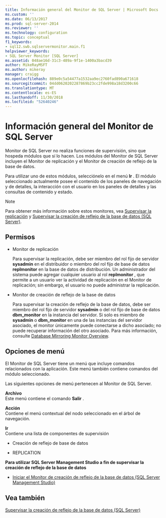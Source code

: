 ```yaml
---
title: Información general del Monitor de SQL Server | Microsoft Docs
ms.custom: ''
ms.date: 06/13/2017
ms.prod: sql-server-2014
ms.reviewer: ''
ms.technology: configuration
ms.topic: conceptual
f1_keywords:
- sql12.swb.sqlservermonitor.main.f1
helpviewer_keywords:
- SQL Server Monitor [SQL Server]
ms.assetid: 048ae16d-31c3-489a-9f1e-1400a3bacd39
author: MikeRayMSFT
ms.author: mikeray
manager: craigg
ms.openlocfilehash: 889e0c5a54477a1532aa9ec2760fad890a671618
ms.sourcegitcommit: 04dd0620202287869b23cc2fde998a18d3200c66
ms.translationtype: MT
ms.contentlocale: es-ES
ms.lasthandoff: 11/30/2018
ms.locfileid: "52640246"
---
```

# <a name="sql-server-monitor-overview"></a>Información general del Monitor de SQL Server
  Monitor de SQL Server no realiza funciones de supervisión, sino que hospeda módulos que sí lo hacen. Los módulos del Monitor de SQL Server incluyen el Monitor de replicación y el Monitor de creación de reflejo de la base de datos.  
  
 Para utilizar uno de estos módulos, selecciónelo en el menú **Ir** . El módulo seleccionado actualmente posee el contenido de los paneles de navegación y de detalles, la interacción con el usuario en los paneles de detalles y las consultas de contenido y estado.  
  
> [!NOTE]  
>  Para obtener más información sobre estos monitores, vea [Supervisar la replicación](../../relational-databases/replication/monitoring-replication.md) y [Supervisar la creación de reflejo de la base de datos &#40;SQL Server&#41;](../database-mirroring/database-mirroring-sql-server.md).  
  
## <a name="permissions"></a>Permisos  
  
-   Monitor de replicación  
  
     Para supervisar la replicación, debe ser miembro del rol fijo de servidor **sysadmin** en el distribuidor o miembro del rol fijo de base de datos **replmonitor** en la base de datos de distribución. Un administrador del sistema puede agregar cualquier usuario al rol **replmonitor** , que permite a un usuario ver la actividad de replicación en el Monitor de replicación; sin embargo, el usuario no puede administrar la replicación.  
  
-   Monitor de creación de reflejo de la base de datos  
  
     Para supervisar la creación de reflejo de la base de datos, debe ser miembro del rol fijo de servidor **sysadmin** o del rol fijo de base de datos **dbm_monitor** en la instancia del servidor. Si solo es miembro de **sysadmin** o **dbm_monitor** en una de las instancias del servidor asociado, el monitor únicamente puede conectarse a dicho asociado; no puede recuperar información del otro asociado. Para más información, consulte [Database Mirroring Monitor Overview](../database-mirroring/database-mirroring-monitor-overview.md).  
  
## <a name="menu-options"></a>Opciones de menú  
 El Monitor de SQL Server tiene un menú que incluye comandos relacionados con la aplicación. Este menú también contiene comandos del módulo seleccionado.  
  
 Las siguientes opciones de menú pertenecen al Monitor de SQL Server.  
  
 **Archivo**  
 Este menú contiene el comando **Salir** .  
  
 **Acción**  
 Contiene el menú contextual del nodo seleccionado en el árbol de navegación.  
  
 **Ir**  
 Contiene una lista de componentes de supervisión  
  
-   Creación de reflejo de base de datos  
  
-   REPLICATION  
  
 **Para utilizar SQL Server Management Studio a fin de supervisar la creación de reflejo de la base de datos**  
  
-   [Iniciar el Monitor de creación de reflejo de la base de datos &#40;SQL Server Management Studio&#41;](../database-mirroring/start-database-mirroring-monitor-sql-server-management-studio.md)  
  
## <a name="see-also"></a>Vea también  
 [Supervisar la creación de reflejo de la base de datos &#40;SQL Server&#41;](../database-mirroring/database-mirroring-sql-server.md)  
  
  

